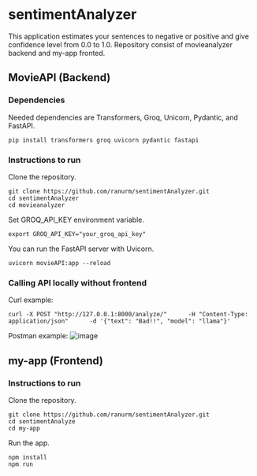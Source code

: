 # sentimentAnalyzer
This application estimates your sentences to negative or positive and give confidence level from 0.0 to 1.0. Repository consist of movieanalyzer backend and my-app fronted.

## MovieAPI (Backend)
### Dependencies
Needed dependencies are Transformers, Groq, Unicorn, Pydantic, and FastAPI.
```
pip install transformers groq uvicorn pydantic fastapi
```
### Instructions to run
Clone the repository.
```
git clone https://github.com/ranurm/sentimentAnalyzer.git
cd sentimentAnalyzer
cd movieanalyzer
```
Set GROQ_API_KEY environment variable.
```
export GROQ_API_KEY="your_groq_api_key"
```
You can run the FastAPI server with Uvicorn.
```
uvicorn movieAPI:app --reload
```
### Calling API locally without frontend
Curl example:
```
curl -X POST "http://127.0.0.1:8000/analyze/"      -H "Content-Type: application/json"      -d '{"text": "Bad!!", "model": "llama"}'
```
Postman example:
![image](https://github.com/user-attachments/assets/591008bc-c9db-4297-b01d-d359f88c6acf)

## my-app (Frontend)
### Instructions to run
Clone the repository.
```
git clone https://github.com/ranurm/sentimentAnalyzer.git
cd sentimentAnalyze
cd my-app
```
Run the app.
```
npm install
npm run
```
